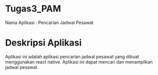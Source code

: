 # Tugas3_PAM

Nama Aplikasi : Pencarian Jadwal Pesawat <br>

# Deskripsi Aplikasi

Aplikasi ini adalah aplikasi pencarian jadwal pesawat yang dibuat menggunakan react native. Aplikasi ini dapat mencari dan menampilkan jadwal pesawat.
